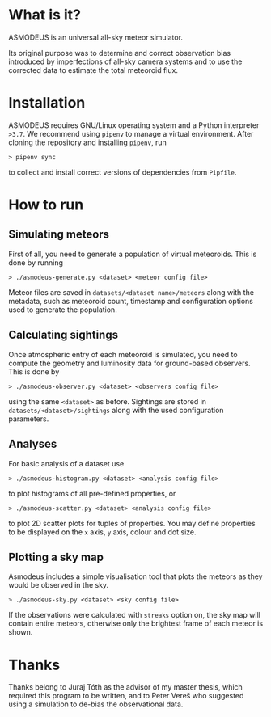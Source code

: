 # What is it?
ASMODEUS is an universal all-sky meteor simulator. 

Its original purpose was to determine and correct observation bias introduced by imperfections
of all-sky camera systems and to use the corrected data to estimate the total meteoroid flux.

# Installation
ASMODEUS requires GNU/Linux operating system and a Python interpreter `>3.7`.
We recommend using `pipenv` to manage a virtual environment. After cloning the repository
and installing `pipenv`, run

    > pipenv sync
  
to collect and install correct versions of dependencies from `Pipfile`.

# How to run
## Simulating meteors
First of all, you need to generate a population of virtual meteoroids. This is done by running

    > ./asmodeus-generate.py <dataset> <meteor config file>
    
Meteor files are saved in `datasets/<dataset name>/meteors` along with the metadata, such as meteoroid count,
timestamp and configuration options used to generate the population.

## Calculating sightings
Once atmospheric entry of each meteoroid is simulated, you need to compute the geometry and luminosity
data for ground-based observers. This is done by

    > ./asmodeus-observer.py <dataset> <observers config file>
    
using the same `<dataset>` as before. Sightings are stored in `datasets/<dataset>/sightings`
along with the used configuration parameters.

## Analyses
For basic analysis of a dataset use

    > ./asmodeus-histogram.py <dataset> <analysis config file>
    
to plot histograms of all pre-defined properties, or

    > ./asmodeus-scatter.py <dataset> <analysis config file>

to plot 2D scatter plots for tuples of properties. You may define properties to be displayed on
the `x` axis, `y` axis, colour and dot size.

## Plotting a sky map
Asmodeus includes a simple visualisation tool that plots the meteors as they would be observed in the sky.

    > ./asmodeus-sky.py <dataset> <sky config file>

If the observations were calculated with `streaks` option on, the sky map will contain entire meteors,
otherwise only the brightest frame of each meteor is shown.

# Thanks
Thanks belong to Juraj Tóth as the advisor of my master thesis, which required this program to be written,
and to Peter Vereš who suggested using a simulation to de-bias the observational data.
